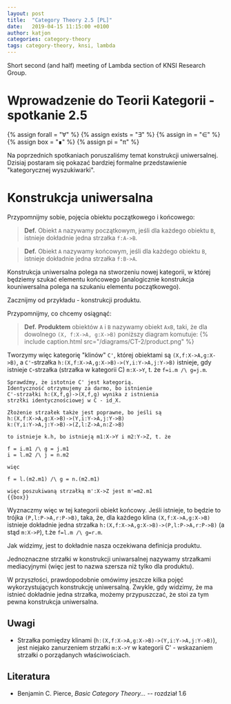 ```yaml
---
layout: post
title:  "Category Theory 2.5 [PL]"
date:   2019-04-15 11:15:00 +0100
author: katjon
categories: category-theory
tags: category-theory, knsi, lambda
---
```

Short second (and half) meeting of Lambda section of KNSI Research Group.

Wprowadzenie do Teorii Kategorii - spotkanie 2.5
===
{% assign forall = "∀" %}
{% assign exists = "∃" %}
{% assign in = "∈" %}
{% assign box = "∎" %}
{% assign pi = "π" %}

Na poprzednich spotkaniach poruszaliśmy temat konstrukcji uniwersalnej. Dzisiaj postaram się pokazać bardziej formalne przedstawienie "kategorycznej wyszukiwarki".

Konstrukcja uniwersalna
===

Przypomnijmy sobie, pojęcia obiektu początkowego i końcowego:

> **Def.** Obiekt `A` nazywamy początkowym, jeśli dla każdego obiektu `B`, istnieje dokładnie jedna strzałka `f:A->B`.

> **Def.** Obiekt `A` nazywamy końcowym, jeśli dla każdego obiektu `B`, istnieje dokładnie jedna strzałka `f:B->A`.

Konstrukcja uniwersalna polega na stworzeniu nowej kategorii, w której będziemy szukać elementu końcowego (analogicznie konstrukcja kouniwersalna polega na szukaniu elementu początkowego).

Zacznijmy od przykładu - konstrukcji produktu.

Przypomnijmy, co chcemy osiągnąć: 

> **Def.** **Produktem** obiektów `A` i `B` nazywamy obiekt `AxB`, taki, że dla dowolnego `(X, f:X->A, g:X->B)` poniższy diagram komutuje:
> {% include caption.html src="/diagrams/CT-2/product.png" %}

Tworzymy więc kategorię "klinów" `C'`, której obiektami są `(X,f:X->A,g:X->B)`, a `C'`-strzałka `h:(X,f:X->A,g:X->B)->(Y,i:Y->A,j:Y->B)` istnieje, gdy istnieje `C`-strzałka (strzałka w kategorii C) `m:X->Y`, t. że `f=i.m /\ g=j.m`.

```
Sprawdźmy, że istotnie C' jest kategorią. 
Identyczność otrzymujemy za darmo, bo istnienie 
C'-strzałki h:(X,f,g)->(X,f,g) wynika z istnienia 
strzłki identycznościowej w C - id_X.

Złożenie strzałek także jest poprawne, bo jeśli są
h:(X,f:X->A,g:X->B)->(Y,i:Y->A,j:Y->B)
k:(Y,i:Y->A,j:Y->B)->(Z,l:Z->A,n:Z->B)

to istnieje k.h, bo istnieją m1:X->Y i m2:Y->Z, t. że 

f = i.m1 /\ g = j.m1
i = l.m2 /\ j = n.m2

więc 

f = l.(m2.m1) /\ g = n.(m2.m1)

więc poszukiwaną strzałką m':X->Z jest m'=m2.m1
{{box}}
```

Wyznaczmy więc w tej kategorii obiekt końcowy. Jeśli istnieje, to będzie to trójka `(P,l:P->A,r:P->B)`, taka, że, dla każdego klina `(X,f:X->A,g:X->B)` istnieje dokładnie jedna strzałka `h:(X,f:X->A,g:X->B)->(P,l:P->A,r:P->B)` (a stąd `m:X->P`), t.że `f=l.m /\ g=r.m`.

Jak widzimy, jest to dokładnie nasza oczekiwana definicja produktu.

Jednoznaczne strzałki w konstrukcji uniwarsalnej nazywamy strzałkami mediacyjnymi (więc jest to nazwa szersza niż tylko dla produktu).

W przyszłości, prawdopodobnie omówimy jeszcze kilka pojęć wykorzystujących konstrukcję uniwersalną. Zwykle, gdy widzimy, że ma istnieć dokładnie jedna strzałka, możemy przypuszczać, że stoi za tym pewna konstrukcja uniwersalna.

Uwagi
---
* Strzałka pomiędzy klinami (`h:(X,f:X->A,g:X->B)->(Y,i:Y->A,j:Y->B)`), jest niejako zanurzeniem strzałki `m:X->Y` w kategorii C' - wskazaniem strzałki o porządanych właściwościach.

Literatura
---
* Benjamin C. Pierce, *Basic Category Theory...* -- rozdział 1.6
